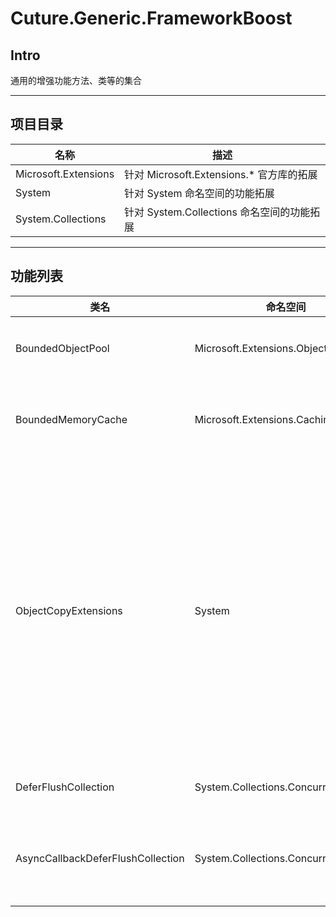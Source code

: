# Cuture.Generic.FrameworkBoost

## Intro
通用的增强功能方法、类等的集合

-------

## 项目目录

| 名称 | 描述 |
| ---- | ---- |
|Microsoft.Extensions|针对 Microsoft.Extensions.* 官方库的拓展|
|System|针对 System 命名空间的功能拓展|
|System.Collections|针对 System.Collections 命名空间的功能拓展|

-------

## 功能列表

| 类名 | 命名空间 | 描述 |
| ---- | ---- | ---- |
| BoundedObjectPool | Microsoft.Extensions.ObjectPool | 有限大小的对象池 |
| BoundedMemoryCache | Microsoft.Extensions.Caching.Memory | 有限大小的内存缓存 |
| ObjectCopyExtensions | System | 快速将源对象的字段、属性赋值到目标对象的同名、同类型的字段、属性的拓展方法 |
| DeferFlushCollection | System.Collections.Concurrent | 延时冲洗集合 |
| AsyncCallbackDeferFlushCollection | System.Collections.Concurrent | 异步回调的延时冲洗集合 |
